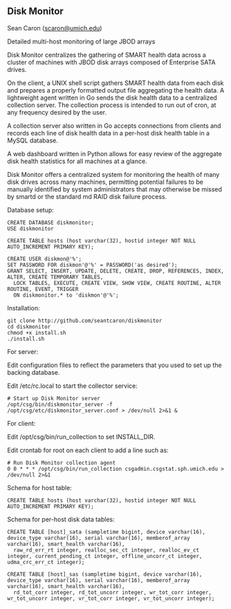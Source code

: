 Disk Monitor
------------
Sean Caron (scaron@umich.edu)

Detailed multi-host monitoring of large JBOD arrays

Disk Monitor centralizes the gathering of SMART health data across a cluster of machines with JBOD
disk arrays composed of Enterprise SATA drives.

On the client, a UNIX shell script gathers SMART health data from each disk and prepares a properly
formatted output file aggregating the health data. A lightweight agent written in Go sends the disk
health data to a centralized collection server. The collection process is intended to run out of
cron, at any frequency desired by the user.

A collection server also written in Go accepts connections from clients and records each line of disk
health data in a per-host disk health table in a MySQL database.

A web dashboard written in Python allows for easy review of the aggregate disk health statistics for
all machines at a glance.

Disk Monitor offers a centralized system for monitoring the health of many disk drives across many
machines, permitting potential failures to be manually identified by system administrators that may
otherwise be missed by smartd or the standard md RAID disk failure process.

Database setup:

```
CREATE DATABASE diskmonitor;
USE diskmonitor

CREATE TABLE hosts (host varchar(32), hostid integer NOT NULL AUTO_INCREMENT PRIMARY KEY);

CREATE USER diskmon@'%';
SET PASSWORD FOR diskmon'@'%' = PASSWORD('as desired');
GRANT SELECT, INSERT, UPDATE, DELETE, CREATE, DROP, REFERENCES, INDEX, ALTER, CREATE TEMPORARY TABLES,
  LOCK TABLES, EXECUTE, CREATE VIEW, SHOW VIEW, CREATE ROUTINE, ALTER ROUTINE, EVENT, TRIGGER
  ON diskmonitor.* to 'diskmon'@'%';
```

Installation:

```
git clone http://github.com/seantcaron/diskmonitor
cd diskmonitor
chmod +x install.sh
./install.sh
```

For server:

Edit configuration files to reflect the parameters that you used to set up the backing database.

Edit /etc/rc.local to start the collector service:

```
# Start up Disk Monitor server
/opt/csg/bin/diskmonitor_server -f /opt/csg/etc/diskmonitor_server.conf > /dev/null 2>&1 &
```

For client:

Edit /opt/csg/bin/run_collection to set INSTALL_DIR.

Edit crontab for root on each client to add a line such as:

```
# Run Disk Monitor collection agent
0 0 * * * /opt/csg/bin/run_collection csgadmin.csgstat.sph.umich.edu > /dev/null 2>&1
```

Schema for host table:

```
CREATE TABLE hosts (host varchar(32), hostid integer NOT NULL AUTO_INCREMENT PRIMARY KEY);
```

Schema for per-host disk data tables:

```
CREATE TABLE [host]_sata (sampletime bigint, device varchar(16), device_type varchar(16), serial varchar(16), memberof_array varchar(16), smart_health varchar(16),
  raw_rd_err_rt integer, realloc_sec_ct integer, realloc_ev_ct integer, current_pending_ct integer, offline_uncorr_ct integer, udma_crc_err_ct integer);

CREATE TABLE [host]_sas (sampletime bigint, device varchar(16), device_type varchar(16), serial varchar(16), memberof_array varchar(16), smart_health varchar(16),
  rd_tot_corr integer, rd_tot_uncorr integer, wr_tot_corr integer, wr_tot_uncorr integer, vr_tot_corr integer, vr_tot_uncorr integer);
```
